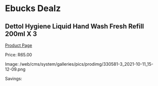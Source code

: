 
# Ebucks Dealz
## Dettol Hygiene Liquid Hand Wash Fresh Refill 200ml X 3
[Product Page](https://www.ebucks.com/web/shop/productSelected.do?prodId=1229164059&catId=908607666)

Price: R65.00

Image: /web/cms/system/galleries/pics/prodimg/330581-3_2021-10-11_15-12-09.png

Savings: 


	